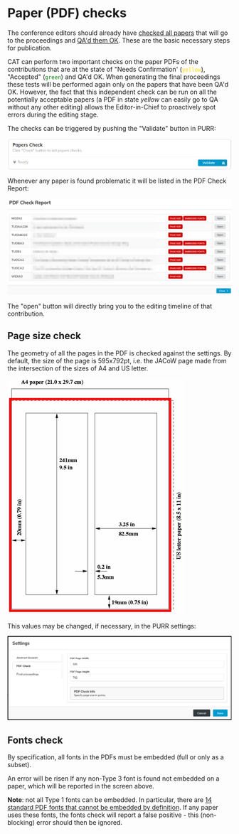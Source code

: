 # Paper (PDF) checks

The conference editors should already have [checked all papers](/PaperEditing/Editor/edit/#judging) that will go to the proceedings and [QA'd them OK](/PaperEditing/Editor/QA.md). These are the basic necessary steps for publication.

CAT can perform two important checks on the paper PDFs of the contributions that are at the state of "Needs Confirmation' (<code style="color: gold">yellow</code>), "Accepted" (<code style="color: green">green</code>) and QA'd OK. When generating the final proceedings these tests will be performed again only on the papers that have been QA'd OK. However, the fact that this independent check can be run on all the potentially acceptable papers (a PDF in state *yellow* can easily go to QA without any other editing) allows the Editor-in-Chief to proactively spot errors during the editing stage.

The checks can be triggered by pushing the "Validate" button in PURR:

![](img/paperscheck.png)

Whenever any paper is found problematic it will be listed in the PDF Check Report:

![](img/pdf-check-report.png)

The "open" button will directly bring you to the editing timeline of that contribution.

## Page size check

The geometry of all the pages in the PDF is checked against the settings. By default, the size of the page is 595x792pt, i.e. the JACoW page made from the intersection of the sizes of A4 and US letter.

![](img/jacowpagesize.png)

This values may be changed, if necessary, in the PURR settings:

![](img/pdf-settings.png)

## Fonts check

By specification, all fonts in the PDFs must be embedded (full or only as a subset).

An error will be risen If any non-Type 3 font is found not embedded on a paper, which will be reported in the screen above.

**Note**: not all Type 1 fonts can be embedded. In particular, there are [14 standard PDF fonts that cannot be embedded by definition](https://stackoverflow.com/questions/57443300/what-font-type-are-the-14-standard-pdf-fonts). If any paper uses these fonts, the fonts check will report a false positive - this (non-blocking) error should then be ignored.
